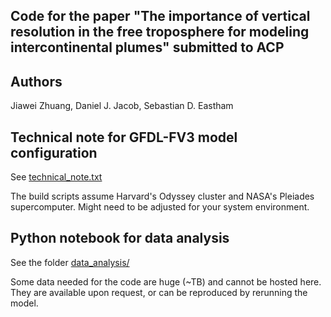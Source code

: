 Code for the paper "The importance of vertical resolution in the free troposphere for modeling intercontinental plumes" submitted to ACP
--------

Authors
--------
Jiawei Zhuang, Daniel J. Jacob, Sebastian D. Eastham

Technical note for GFDL-FV3 model configuration
--------
See [technical_note.txt](technical_note.txt)

The build scripts assume Harvard's Odyssey cluster and NASA's Pleiades supercomputer.
Might need to be adjusted for your system environment.

Python notebook for data analysis
--------
See the folder [data_analysis/](./data_analysis)

Some data needed for the code are huge (~TB) and cannot be hosted here.
They are available upon request, or can be reproduced by rerunning the model.
